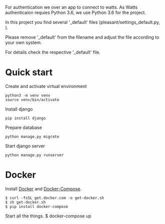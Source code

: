 For authentication we over an app to connect to watts. As Watts authenticaion requies Python 3.6, we use Python 3.6 for the project.

In this project you find several '_default' files (pleasant/settings_default.py, ).

Please remove '_default' from the filename and adjust the file according to your own system.

For details check the respective '_default' file.

# Quick start

Create and activate virtual environment

    python3 -m venv venv
    source venv/bin/activate

Install django

    pip install django

Prepare database

    python manage.py migrate

Start django server

    python manage.py runserver

# Docker

Install [Docker](https://get.docker.com/) and [Docker-Compose](https://docs.docker.com/compose/install/).

    $ curl -fsSL get.docker.com -o get-docker.sh
    $ sh get-docker.sh
    $ pip install docker-compose

Start all the things.
    $ docker-compose up
